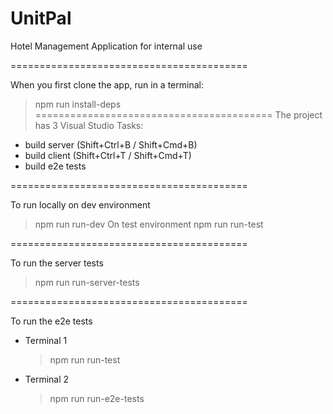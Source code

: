 # UnitPal

Hotel Management Application for internal use

=========================================

When you first clone the app, run in a terminal:
> npm run install-deps
=========================================
The project has 3 Visual Studio Tasks:
 - build server (Shift+Ctrl+B / Shift+Cmd+B)
 - build client (Shift+Ctrl+T / Shift+Cmd+T)
 - build e2e tests
 
=========================================

To run locally on dev environment
> npm run run-dev
On test environment
> npm run run-test

=========================================

To run the server tests
> npm run run-server-tests

=========================================

To run the e2e tests
 - Terminal 1
	> npm run run-test
 - Terminal 2
	> npm run run-e2e-tests